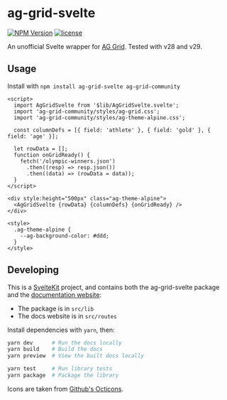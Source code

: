 # ag-grid-svelte

[![NPM Version](https://img.shields.io/npm/v/ag-grid-svelte?color=40b3ff)](https://npmjs.org/package/ag-grid-svelte) [![license](https://img.shields.io/github/license/michaelkim/ag-grid-svelte)](LICENSE)

An unofficial Svelte wrapper for [AG Grid](http://www.ag-grid.com/). Tested with v28 and v29.

## Usage

Install with `npm install ag-grid-svelte ag-grid-community`

```svelte
<script>
  import AgGridSvelte from '$lib/AgGridSvelte.svelte';
  import 'ag-grid-community/styles/ag-grid.css';
  import 'ag-grid-community/styles/ag-theme-alpine.css';

  const columnDefs = [{ field: 'athlete' }, { field: 'gold' }, { field: 'age' }];

  let rowData = [];
  function onGridReady() {
    fetch('/olympic-winners.json')
      .then((resp) => resp.json())
      .then((data) => (rowData = data));
  }
</script>

<div style:height="500px" class="ag-theme-alpine">
  <AgGridSvelte {rowData} {columnDefs} {onGridReady} />
</div>

<style>
  .ag-theme-alpine {
    --ag-background-color: #ddd;
  }
</style>
```

## Developing

This is a [SvelteKit](https://kit.svelte.dev) project, and contains both the ag-grid-svelte package and the [documentation website](https://ag-grid-svelte.michael.kim):

- The package is in `src/lib`
- The docs website is in `src/routes`

Install dependencies with `yarn`, then:

```bash
yarn dev      # Run the docs locally
yarn build    # Build the docs
yarn preview  # View the built docs locally

yarn test     # Run library tests
yarn package  # Package the library
```

Icons are taken from [Github's Octicons](https://primer.style/octicons/).
